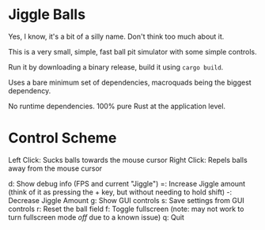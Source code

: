 # Jiggle Balls

Yes, I know, it's a bit of a silly name.  Don't think too much about it.

This is a very small, simple, fast ball pit simulator with some simple controls.

Run it by downloading a binary release, build it using `cargo build`.

Uses a bare minimum set of dependencies, macroquads being the biggest dependency.

No runtime dependencies.  100% pure Rust at the application level.

# Control Scheme

Left Click: Sucks balls towards the mouse cursor
Right Click: Repels balls away from the mouse cursor

d: Show debug info (FPS and current "Jiggle")
=: Increase Jiggle amount (think of it as pressing the + key, but without needing to hold shift)
-: Decrease Jiggle Amount
g: Show GUI controls
s: Save settings from GUI controls
r: Reset the ball field
f: Toggle fullscreen (note: may not work to turn fullscreen mode *off* due to a known issue)
q: Quit
